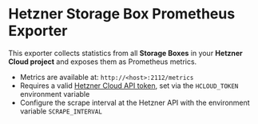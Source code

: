 # Hetzner Storage Box Prometheus Exporter

This exporter collects statistics from all **Storage Boxes** in your **Hetzner Cloud project** and exposes them as Prometheus metrics.

* Metrics are available at: `http://<host>:2112/metrics`
* Requires a valid [Hetzner Cloud API token](https://docs.hetzner.cloud/reference/cloud), set via the `HCLOUD_TOKEN` environment variable
* Configure the scrape interval at the Hetzner API with the environment variable `SCRAPE_INTERVAL`
